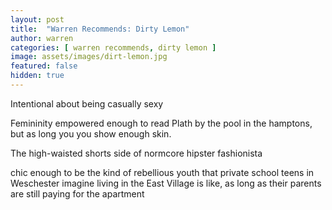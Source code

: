 ```yaml
---
layout: post
title:  "Warren Recommends: Dirty Lemon"
author: warren
categories: [ warren recommends, dirty lemon ]
image: assets/images/dirt-lemon.jpg
featured: false
hidden: true
---
```


Intentional about being casually sexy

Femininity empowered enough to read Plath by the pool in the hamptons, but as long you you show enough skin.

The high-waisted shorts side of normcore hipster fashionista

chic enough to be the kind of rebellious youth that private school teens in Weschester imagine living in the East Village is like, as long as their parents are still paying for the apartment